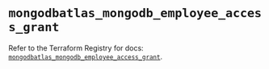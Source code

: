 # `mongodbatlas_mongodb_employee_access_grant`

Refer to the Terraform Registry for docs: [`mongodbatlas_mongodb_employee_access_grant`](https://registry.terraform.io/providers/mongodb/mongodbatlas/1.23.0/docs/resources/mongodb_employee_access_grant).
